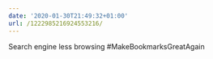 ```yaml
---
date: '2020-01-30T21:49:32+01:00'
url: /1222985216924553216/
---
```

Search engine less browsing #MakeBookmarksGreatAgain
